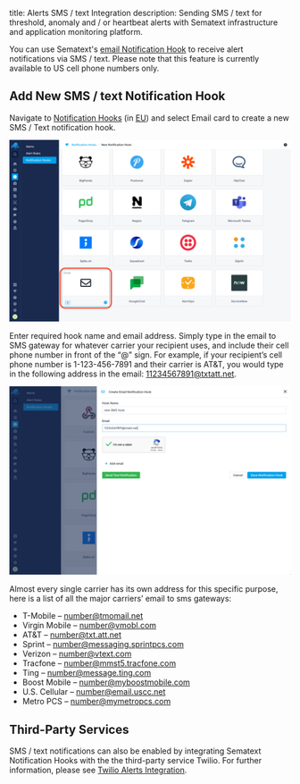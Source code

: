 title: Alerts SMS / text Integration
description: Sending SMS / text for threshold, anomaly and / or heartbeat alerts with Sematext infrastructure and application monitoring platform.

You can use Sematext's [email Notification Hook](https://sematext.com/docs/integration/alerts-email-integration/) to receive alert notifications via SMS / text. Please note that this feature is currently available to US cell phone numbers only.

## Add New SMS / text Notification Hook

Navigate to [Notification Hooks](https://apps.sematext.com/ui/hooks/create) (in [EU](https://apps.eu.sematext.com/ui/hooks/create)) and select Email card to create a new SMS / Text notification hook.

![SMS / Text Notification Hooks](../images/integrations/create-sms-integration-new.png "SMS New Notification Hook")

Enter required hook name and email address. Simply type in the email to SMS gateway for whatever carrier your recipient uses, and include their cell phone number in front of the “@” sign. For example, if your recipient’s cell phone number is 1-123-456-7891 and their carrier is AT&T, you would type in the following address in the email: 11234567891@txtatt.net. 

![SMS / Text Notification Hooks](../images/integrations/create-sms-integration-hook.png "SMS Notification Hook")

Almost every single carrier has its own address for this specific purpose, here is a list of all the major carriers’ email to sms gateways:
- T-Mobile – number@tmomail.net 
- Virgin Mobile – number@vmobl.com
- AT&T – number@txt.att.net
- Sprint – number@messaging.sprintpcs.com
- Verizon – number@vtext.com
- Tracfone – number@mmst5.tracfone.com
- Ting – number@message.ting.com
- Boost Mobile – number@myboostmobile.com
- U.S. Cellular – number@email.uscc.net
- Metro PCS – number@mymetropcs.com

## Third-Party Services
SMS / text notifications can also be enabled by integrating Sematext Notification Hooks with the the third-party service Twilio. For further information, please see [Twilio Alerts Integration](https://sematext.com/docs/integration/alerts-twilio-integration).
